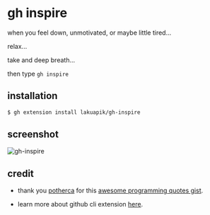 # gh inspire

when you feel down, unmotivated, or maybe little tired...

relax...

take and deep breath... 

then type `gh inspire`

## installation

```sh
$ gh extension install lakuapik/gh-inspire
```

## screenshot

![gh-inspire](https://user-images.githubusercontent.com/20186786/133615225-cc3cce2a-ff85-4907-abb6-40c7b9a61c37.gif)

## credit

* thank you [potherca](https://gist.github.com/Potherca) for this [awesome programming quotes gist](https://gist.github.com/Potherca/5cd28e2a812e5c65c9f7320e0726da18/59ceb3683d6c8898e22ad72208159f8031fe6ba5).

* learn more about github cli extension [here](https://docs.github.com/en/github-cli/github-cli/creating-github-cli-extensions).
